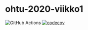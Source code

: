 # ohtu-2020-viikko1

![GitHub Actions](https://github.com/chaurea/ohtu-2020-viikko1/workflows/Java%20CI%20with%20Gradle/badge.svg)
[![codecov](https://codecov.io/gh/chaurea/ohtu-2020-viikko1/branch/main/graph/badge.svg?token=58SO1D0VE7)](https://codecov.io/gh/chaurea/ohtu-2020-viikko1)
